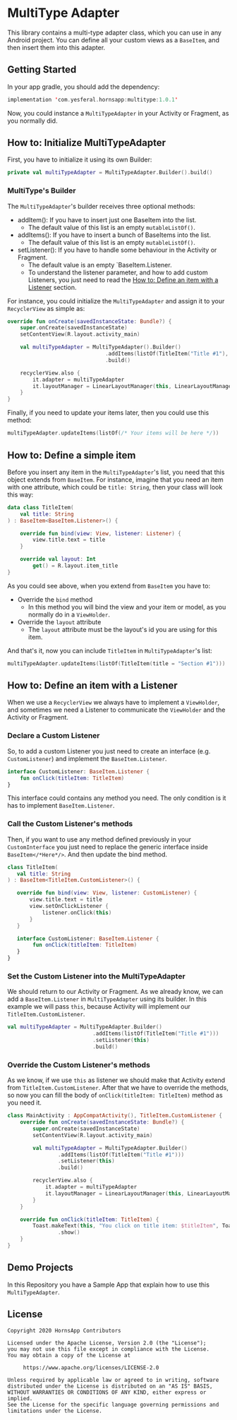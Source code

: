  # MultiType Adapter
 This library contains a multi-type adapter class, which you can use in any Android project.
 You can define all your custom views as a `BaseItem`,
 and then insert them into this adapter.

 ## Getting Started
 In your app gradle, you should add the dependency:
 ```kotlin
 implementation 'com.yesferal.hornsapp:multitype:1.0.1'
 ```

 Now, you could instance a `MultiTypeAdapter` in your Activity or Fragment, as you normally did.

 ## How to: Initialize MultiTypeAdapter
 First, you have to initialize it using its own Builder:
 ```kotlin
 private val multiTypeAdapter = MultiTypeAdapter.Builder().build()
 ```

 ### MultiType's Builder
 The `MultiTypeAdapter`'s builder receives three optional methods:
 - addItem(): If you have to insert just one BaseItem into the list.
   - The default value of this list is an empty `mutableListOf()`.
 - addItems(): If you have to insert a bunch of BaseItems into the list.
   - The default value of this list is an empty `mutableListOf()`.
 - setListener(): If you have to handle some behaviour in the Activity or Fragment.
   - The default value is an empty `BaseItem.Listener.
   - To understand the listener parameter, and how to add custom Listeners,
 you just need to read the [How to: Define an item with a Listener](https://github.com/Yesferal/MultiTypeAdapter#how-to-define-a-item-with-a-listener-or-callback) section.

 For instance, you could initialize the `MultiTypeAdapter` and assign it to your `RecyclerView` as simple as:
 ```kotlin
 override fun onCreate(savedInstanceState: Bundle?) {
     super.onCreate(savedInstanceState)
     setContentView(R.layout.activity_main)

     val multiTypeAdapter = MultiTypeAdapter().Builder()
                                .addItems(listOf(TitleItem("Title #1"), SectionItem("Section #1"), SectionItem("Section #2"))
                                .build()

     recyclerView.also {
         it.adapter = multiTypeAdapter
         it.layoutManager = LinearLayoutManager(this, LinearLayoutManager.VERTICAL, false)
     }
 }
 ```

 Finally, if you need to update your items later, then you could use this method:
 ```kotlin
 multiTypeAdapter.updateItems(listOf(/* Your items will be here */))
 ```

 ## How to: Define a simple item
 Before you insert any item in the `MultiTypeAdapter`'s list, you need that this object extends from `BaseItem`.
 For instance, imagine that you need an item with one attribute, which could be `title: String`,
 then your class will look this way:
 ```kotlin
 data class TitleItem(
     val title: String
 ) : BaseItem<BaseItem.Listener>() {

     override fun bind(view: View, listener: Listener) {
         view.title.text = title
     }

     override val layout: Int
         get() = R.layout.item_title
 }
 ```

 As you could see above, when you extend from `BaseItem` you have to:
 - Override the `bind` method
   - In this method you will bind the view and your item or model, as you normally do in a `ViewHolder`.
 - Override the `layout` attribute
   - The `layout` attribute must be the layout's id you are using for this item.

 And that's it, now you can include `TitleItem` in `MultiTypeAdapter`'s list:
  ```kotlin
  multiTypeAdapter.updateItems(listOf(TitleItem(title = "Section #1")))
  ```

 ## How to: Define an item with a Listener
 When we use a `RecyclerView` we always have to implement a `ViewHolder`,
 and sometimes we need a Listener to communicate the `ViewHolder` and the Activity or Fragment.

 ### Declare a Custom Listener
 So, to add a custom Listener you just need to create an interface (e.g. `CustomListener`)
 and implement the `BaseItem.Listener`.
 ```kotlin
 interface CustomListener: BaseItem.Listener {
     fun onClick(titleItem: TitleItem)
 }
 ```

 This interface could contains any method you need.
 The only condition is it has to implement `BaseItem.Listener`.

 ### Call the Custom Listener's methods
 Then, if you want to use any method defined previously in your `CustomInterface`
 you just need to replace the generic interface inside `BaseItem</*Here*/>`.
 And then update the bind method.
 ```kotlin
class TitleItem(
    val title: String
) : BaseItem<TitleItem.CustomListener>() {

    override fun bind(view: View, listener: CustomListener) {
        view.title.text = title
        view.setOnClickListener {
            listener.onClick(this)
        }
    }

    interface CustomListener: BaseItem.Listener {
         fun onClick(titleItem: TitleItem)
    }
}
```

 ### Set the Custom Listener into the MultiTypeAdapter
 We should return to our Activity or Fragment.
 As we already know, we can add a `BaseItem.Listener` in `MultiTypeAdapter` using its builder.
 In this example we will pass `this`, because Activity will implement our `TitleItem.CustomListener`.
 ```kotlin
 val multiTypeAdapter = MultiTypeAdapter.Builder()
                            .addItems(listOf(TitleItem("Title #1")))
                            .setListener(this)
                            .build()
 ```

### Override the Custom Listener's methods
As we know, if we use `this` as listener we should make that Activity extend from `TitleItem.CustomListener`.
After that we have to override the methods,
so now you can fill the body of `onClick(titleItem: TitleItem)` method as you need it.
 ```kotlin
 class MainActivity : AppCompatActivity(), TitleItem.CustomListener {
     override fun onCreate(savedInstanceState: Bundle?) {
         super.onCreate(savedInstanceState)
         setContentView(R.layout.activity_main)

         val multiTypeAdapter = MultiTypeAdapter.Builder()
                 .addItems(listOf(TitleItem("Title #1")))
                 .setListener(this)
                 .build()

         recyclerView.also {
             it.adapter = multiTypeAdapter
             it.layoutManager = LinearLayoutManager(this, LinearLayoutManager.VERTICAL, false)
         }
     }

     override fun onClick(titleItem: TitleItem) {
         Toast.makeText(this, "You click on title item: $titleItem", Toast.LENGTH_SHORT)
                 .show()
     }
 }
 ```

 ## Demo Projects
 In this Repository you have a Sample App that explain how to use this `MultiTypeAdapter`.

 ## License
 ```
 Copyright 2020 HornsApp Contributors

 Licensed under the Apache License, Version 2.0 (the "License");
 you may not use this file except in compliance with the License.
 You may obtain a copy of the License at

      https://www.apache.org/licenses/LICENSE-2.0

 Unless required by applicable law or agreed to in writing, software
 distributed under the License is distributed on an "AS IS" BASIS,
 WITHOUT WARRANTIES OR CONDITIONS OF ANY KIND, either express or implied.
 See the License for the specific language governing permissions and
 limitations under the License.
 ```

